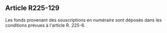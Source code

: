 Article R225-129
----
Les fonds provenant des souscriptions en numéraire sont déposés dans les
conditions prévues à l'article R. 225-6.
